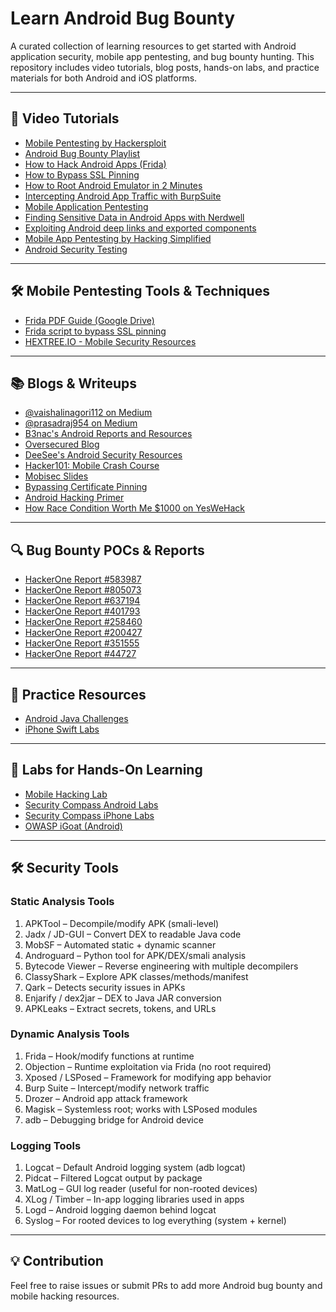 # Learn Android Bug Bounty

A curated collection of learning resources to get started with Android application security, mobile app pentesting, and bug bounty hunting. This repository includes video tutorials, blog posts, hands-on labs, and practice materials for both Android and iOS platforms.

---

## 🎥 Video Tutorials

* [Mobile Pentesting by Hackersploit](https://www.youtube.com/playlist?list=PLmqenIp2RQcjBWzwMZQbIkbuVDmkYi_KF)
* [Android Bug Bounty Playlist](https://www.youtube.com/playlist?list=PL1f72Oxv5SylOECx9M34pLZlNa7YkJJ14)
* [How to Hack Android Apps (Frida)](https://www.youtube.com/watch?v=mr64si_-YwI)
* [How to Bypass SSL Pinning](https://www.youtube.com/watch?v=vjCF_O6aZIg)
* [How to Root Android Emulator in 2 Minutes](https://www.youtube.com/watch?v=OLgmPxTHLuY)
* [Intercepting Android App Traffic with BurpSuite](https://www.youtube.com/watch?v=xp8ufidc514)
* [Mobile Application Pentesting](https://www.youtube.com/playlist?list=PLxlnw7Sfbtf9pBNKKQPJTSyI8KNHvgoMJ)
* [Finding Sensitive Data in Android Apps with Nerdwell](https://www.youtube.com/watch?v=D_-mHBkfThI)
* [Exploiting Android deep links and exported components](https://www.youtube.com/watch?v=lg1sN8njSYs)
* [Mobile App Pentesting by Hacking Simplified](https://www.youtube.com/playlist?list=PLGJe0xGh7cH2lszCZ7qwsqouEK23XCMGp)
* [Android Security Testing](https://www.youtube.com/watch?v=6-M_7O3A8AI)

---

## 🛠 Mobile Pentesting Tools & Techniques

* [Frida PDF Guide (Google Drive)](https://drive.google.com/file/d/1JccmMLi6YTnyRrp_rk6vzKrUX3oXK_Yw/view)
* [Frida script to bypass SSL pinning](https://gist.github.com/teknogeek/4dc35fb3801bd7f13e5f0da5b784c725)
* [HEXTREE.IO - Mobile Security Resources](https://www.hextree.io/)

---

## 📚 Blogs & Writeups

* [@vaishalinagori112 on Medium](https://medium.com/@vaishalinagori112)
* [@prasadraj954 on Medium](https://medium.com/@prasadraj954)
* [B3nac's Android Reports and Resources](https://github.com/B3nac/Android-Reports-and-Resources)
* [Oversecured Blog](https://blog.oversecured.com/)
* [DeeSee's Android Security Resources](https://blog.deesee.xyz/android/security/2020/01/13/android-application-hacking-resources.html)
* [Hacker101: Mobile Crash Course](https://www.hacker101.com/sessions/mobile_crash_course.html)
* [Mobisec Slides](https://mobisec.reyammer.io/slides)
* [Bypassing Certificate Pinning](https://vavkamil.cz/2019/09/15/how-to-bypass-android-certificate-pinning-and-intercept-ssl-traffic/)
* [Android Hacking Primer](https://medium.com/swlh/an-android-hacking-primer-3390fef4e6a0)
* [How Race Condition Worth Me $1000 on YesWeHack](https://medium.com/@manan_sanghvi/how-race-condition-worth-me-1000-on-yeswehack-f90be39ecb2b)

---

## 🔍 Bug Bounty POCs & Reports

* [HackerOne Report #583987](https://hackerone.com/reports/583987)
* [HackerOne Report #805073](https://hackerone.com/reports/805073)
* [HackerOne Report #637194](https://hackerone.com/reports/637194)
* [HackerOne Report #401793](https://hackerone.com/reports/401793)
* [HackerOne Report #258460](https://hackerone.com/reports/258460)
* [HackerOne Report #200427](https://hackerone.com/reports/200427)
* [HackerOne Report #351555](https://hackerone.com/reports/351555)
* [HackerOne Report #44727](https://hackerone.com/reports/44727)

---

## 🧪 Practice Resources

* [Android Java Challenges](https://application.security/free/%20Android-Java)
* [iPhone Swift Labs](https://application.security/free/marketing-iphone-swift)

---

## 🧬 Labs for Hands-On Learning

* [Mobile Hacking Lab](https://www.mobilehackinglab.com/free-mobile-hacking-labs)
* [Security Compass Android Labs](https://securitycompass.github.io/AndroidLabs/index.html)
* [Security Compass iPhone Labs](https://securitycompass.github.io/iPhoneLabs/)
* [OWASP iGoat (Android)](https://code.google.com/archive/p/owasp-igoat/)

---

## 🛠️ Security Tools

### Static Analysis Tools
1. APKTool – Decompile/modify APK (smali-level)
2. Jadx / JD-GUI – Convert DEX to readable Java code
3. MobSF – Automated static + dynamic scanner
4. Androguard – Python tool for APK/DEX/smali analysis
5. Bytecode Viewer – Reverse engineering with multiple decompilers
6. ClassyShark – Explore APK classes/methods/manifest
7. Qark – Detects security issues in APKs
8. Enjarify / dex2jar – DEX to Java JAR conversion
9. APKLeaks – Extract secrets, tokens, and URLs

### Dynamic Analysis Tools
1. Frida – Hook/modify functions at runtime
2. Objection – Runtime exploitation via Frida (no root required)
3. Xposed / LSPosed – Framework for modifying app behavior
4. Burp Suite – Intercept/modify network traffic
5. Drozer – Android app attack framework
6. Magisk – Systemless root; works with LSPosed modules
7. adb – Debugging bridge for Android device

### Logging Tools
1. Logcat – Default Android logging system (adb logcat)
2. Pidcat – Filtered Logcat output by package
3. MatLog – GUI log reader (useful for non-rooted devices)
4. XLog / Timber – In-app logging libraries used in apps
5. Logd – Android logging daemon behind logcat
6. Syslog – For rooted devices to log everything (system + kernel)

---

## 💡 Contribution

Feel free to raise issues or submit PRs to add more Android bug bounty and mobile hacking resources.
